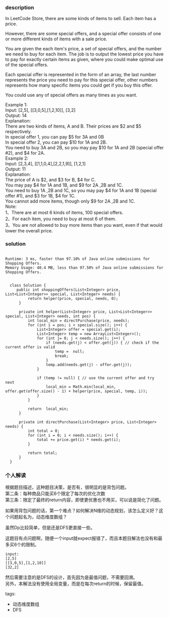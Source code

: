### description    
  In LeetCode Store, there are some kinds of items to sell. Each item has a price.  
    
  However, there are some special offers, and a special offer consists of one or more different kinds of items with a sale price.  
    
  You are given the each item's price, a set of special offers, and the number we need to buy for each item. The job is to output the lowest price you have to pay for exactly certain items as given, where you could make optimal use of the special offers.  
    
  Each special offer is represented in the form of an array, the last number represents the price you need to pay for this special offer, other numbers represents how many specific items you could get if you buy this offer.  
    
  You could use any of special offers as many times as you want.  
    
  Example 1:  
  Input: [2,5], [[3,0,5],[1,2,10]], [3,2]  
  Output: 14  
  Explanation:   
  There are two kinds of items, A and B. Their prices are $2 and $5 respectively.   
  In special offer 1, you can pay $5 for 3A and 0B  
  In special offer 2, you can pay $10 for 1A and 2B.   
  You need to buy 3A and 2B, so you may pay $10 for 1A and 2B (special offer #2), and $4 for 2A.  
  Example 2:  
  Input: [2,3,4], [[1,1,0,4],[2,2,1,9]], [1,2,1]  
  Output: 11  
  Explanation:   
  The price of A is $2, and $3 for B, $4 for C.   
  You may pay $4 for 1A and 1B, and $9 for 2A ,2B and 1C.   
  You need to buy 1A ,2B and 1C, so you may pay $4 for 1A and 1B (special offer #1), and $3 for 1B, $4 for 1C.   
  You cannot add more items, though only $9 for 2A ,2B and 1C.  
  Note:  
  1、There are at most 6 kinds of items, 100 special offers.  
  2、For each item, you need to buy at most 6 of them.  
  3、You are not allowed to buy more items than you want, even if that would lower the overall price.  
### solution    
```    
  
Runtime: 3 ms, faster than 97.10% of Java online submissions for Shopping Offers.  
Memory Usage: 40.4 MB, less than 97.50% of Java online submissions for Shopping Offers.  
  
  
  class Solution {  
     public int shoppingOffers(List<Integer> price, List<List<Integer>> special, List<Integer> needs) {  
          return helper(price, special, needs, 0);  
      }  
    
      private int helper(List<Integer> price, List<List<Integer>> special, List<Integer> needs, int pos) {  
          int local_min = directPurchase(price, needs);  
          for (int i = pos; i < special.size(); i++) {  
              List<Integer> offer = special.get(i);  
              List<Integer> temp = new ArrayList<Integer>();  
              for (int j= 0; j < needs.size(); j++) {  
                  if (needs.get(j) < offer.get(j)) { // check if the current offer is valid  
                      temp =  null;  
                      break;  
                  }  
                  temp.add(needs.get(j) - offer.get(j));  
              }  
    
              if (temp != null) { // use the current offer and try next  
                  local_min = Math.min(local_min, offer.get(offer.size() - 1) + helper(price, special, temp, i));  
              }  
          }  
    
          return  local_min;  
      }  
    
      private int directPurchase(List<Integer> price, List<Integer> needs) {  
          int total = 0;  
          for (int i = 0; i < needs.size(); i++) {  
              total += price.get(i) * needs.get(i);  
          }  
    
          return total;  
      }  
  }  
```    
    
### 个人解读    
  根据题目描述，这种题目决策，是否有，很明显的是背包问题。  
  第二条：每种商品只能买6个限定了每次的优化次数  
  第三条：限定了最终的return内容，即使更优惠也不用买，可以说是简化了问题。  
    
  如果用背包问题的话，第一个难点？如何解决N维的动态规划，该怎么定义好？这个问题起名为，动态维度数组？  
    
  虽然Dp比较简单，但是还是DFS更直接一些。  
    
  这题目有点问题啊，随便一个input就expect报错了，而且本题目解法也没有和最多买6个的限制。  
  ```  
  input:  
  [2,5]  
  [[3,0,5],[1,2,10]]  
  [32,2]  
  ```  
    
  然后需要注意的是DFS的设计，首先因为是最值问题，不需要回溯。  
  另外，本解法没有使用全局变量，而是在每次return的时候，保留最值。  
    
    
tags:    
  -  动态维度数组  
  -  DFS  
